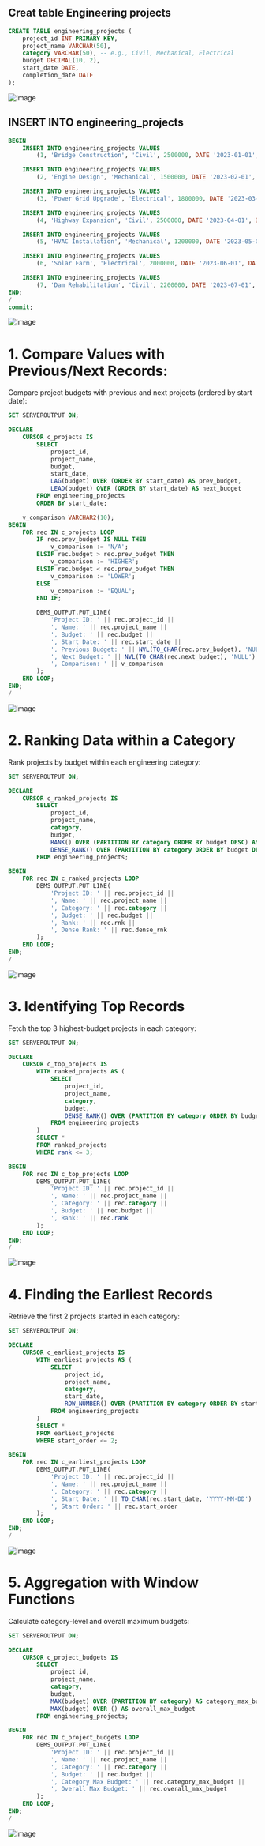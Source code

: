 ## Creat table Engineering projects
```sql
CREATE TABLE engineering_projects (
    project_id INT PRIMARY KEY,
    project_name VARCHAR(50),
    category VARCHAR(50), -- e.g., Civil, Mechanical, Electrical
    budget DECIMAL(10, 2),
    start_date DATE,
    completion_date DATE
);

```

![image](https://github.com/user-attachments/assets/efb88241-dd8a-466d-9103-412e26ffd019)

## INSERT INTO engineering_projects 
```sql
BEGIN
    INSERT INTO engineering_projects VALUES
        (1, 'Bridge Construction', 'Civil', 2500000, DATE '2023-01-01', DATE '2023-12-31');

    INSERT INTO engineering_projects VALUES
        (2, 'Engine Design', 'Mechanical', 1500000, DATE '2023-02-01', DATE '2023-10-31');

    INSERT INTO engineering_projects VALUES
        (3, 'Power Grid Upgrade', 'Electrical', 1800000, DATE '2023-03-01', DATE '2024-06-30');

    INSERT INTO engineering_projects VALUES
        (4, 'Highway Expansion', 'Civil', 2500000, DATE '2023-04-01', DATE '2024-04-30');

    INSERT INTO engineering_projects VALUES
        (5, 'HVAC Installation', 'Mechanical', 1200000, DATE '2023-05-01', DATE '2023-11-30');

    INSERT INTO engineering_projects VALUES
        (6, 'Solar Farm', 'Electrical', 2000000, DATE '2023-06-01', DATE '2024-05-31');

    INSERT INTO engineering_projects VALUES
        (7, 'Dam Rehabilitation', 'Civil', 2200000, DATE '2023-07-01', DATE '2024-03-31');
END;
/
commit;
```
![image](https://github.com/user-attachments/assets/e41c5715-4bc1-4de0-b953-0a3d26b4b3b3)

# 1. Compare Values with Previous/Next Records:

Compare project budgets with previous and next projects (ordered by start date):

```sql
SET SERVEROUTPUT ON;

DECLARE
    CURSOR c_projects IS
        SELECT 
            project_id,
            project_name,
            budget,
            start_date,
            LAG(budget) OVER (ORDER BY start_date) AS prev_budget,
            LEAD(budget) OVER (ORDER BY start_date) AS next_budget
        FROM engineering_projects
        ORDER BY start_date;

    v_comparison VARCHAR2(10);
BEGIN
    FOR rec IN c_projects LOOP
        IF rec.prev_budget IS NULL THEN
            v_comparison := 'N/A';
        ELSIF rec.budget > rec.prev_budget THEN
            v_comparison := 'HIGHER';
        ELSIF rec.budget < rec.prev_budget THEN
            v_comparison := 'LOWER';
        ELSE
            v_comparison := 'EQUAL';
        END IF;

        DBMS_OUTPUT.PUT_LINE(
            'Project ID: ' || rec.project_id ||
            ', Name: ' || rec.project_name ||
            ', Budget: ' || rec.budget ||
            ', Start Date: ' || rec.start_date ||
            ', Previous Budget: ' || NVL(TO_CHAR(rec.prev_budget), 'NULL') ||
            ', Next Budget: ' || NVL(TO_CHAR(rec.next_budget), 'NULL') ||
            ', Comparison: ' || v_comparison
        );
    END LOOP;
END;
/

```
![image](https://github.com/user-attachments/assets/d93754c7-1bd4-4acd-95c4-9218f40b5dd4)

# 2. Ranking Data within a Category

Rank projects by budget within each engineering category:
```sql
SET SERVEROUTPUT ON;

DECLARE
    CURSOR c_ranked_projects IS
        SELECT 
            project_id,
            project_name,
            category,
            budget,
            RANK() OVER (PARTITION BY category ORDER BY budget DESC) AS rnk,
            DENSE_RANK() OVER (PARTITION BY category ORDER BY budget DESC) AS dense_rnk
        FROM engineering_projects;

BEGIN
    FOR rec IN c_ranked_projects LOOP
        DBMS_OUTPUT.PUT_LINE(
            'Project ID: ' || rec.project_id ||
            ', Name: ' || rec.project_name ||
            ', Category: ' || rec.category ||
            ', Budget: ' || rec.budget ||
            ', Rank: ' || rec.rnk ||
            ', Dense Rank: ' || rec.dense_rnk
        );
    END LOOP;
END;
/

```
![image](https://github.com/user-attachments/assets/e20b8692-1e5e-46e5-b332-e31075f0af98)
# 3. Identifying Top Records

Fetch the top 3 highest-budget projects in each category:

```sql
SET SERVEROUTPUT ON;

DECLARE
    CURSOR c_top_projects IS
        WITH ranked_projects AS (
            SELECT 
                project_id,
                project_name,
                category,
                budget,
                DENSE_RANK() OVER (PARTITION BY category ORDER BY budget DESC) AS rank
            FROM engineering_projects
        )
        SELECT *
        FROM ranked_projects
        WHERE rank <= 3;

BEGIN
    FOR rec IN c_top_projects LOOP
        DBMS_OUTPUT.PUT_LINE(
            'Project ID: ' || rec.project_id ||
            ', Name: ' || rec.project_name ||
            ', Category: ' || rec.category ||
            ', Budget: ' || rec.budget ||
            ', Rank: ' || rec.rank
        );
    END LOOP;
END;
/

```
![image](https://github.com/user-attachments/assets/cc777311-14f1-4f78-94cb-afb93bba1fad)

# 4. Finding the Earliest Records

Retrieve the first 2 projects started in each category:

```sql
SET SERVEROUTPUT ON;

DECLARE
    CURSOR c_earliest_projects IS
        WITH earliest_projects AS (
            SELECT 
                project_id,
                project_name,
                category,
                start_date,
                ROW_NUMBER() OVER (PARTITION BY category ORDER BY start_date) AS start_order
            FROM engineering_projects
        )
        SELECT *
        FROM earliest_projects
        WHERE start_order <= 2;

BEGIN
    FOR rec IN c_earliest_projects LOOP
        DBMS_OUTPUT.PUT_LINE(
            'Project ID: ' || rec.project_id ||
            ', Name: ' || rec.project_name ||
            ', Category: ' || rec.category ||
            ', Start Date: ' || TO_CHAR(rec.start_date, 'YYYY-MM-DD') ||
            ', Start Order: ' || rec.start_order
        );
    END LOOP;
END;
/

```
![image](https://github.com/user-attachments/assets/f81e09f3-4a57-4f8d-968a-07e9e73be336)

# 5. Aggregation with Window Functions

Calculate category-level and overall maximum budgets:
```sql
SET SERVEROUTPUT ON;

DECLARE
    CURSOR c_project_budgets IS
        SELECT 
            project_id,
            project_name,
            category,
            budget,
            MAX(budget) OVER (PARTITION BY category) AS category_max_budget,
            MAX(budget) OVER () AS overall_max_budget
        FROM engineering_projects;

BEGIN
    FOR rec IN c_project_budgets LOOP
        DBMS_OUTPUT.PUT_LINE(
            'Project ID: ' || rec.project_id ||
            ', Name: ' || rec.project_name ||
            ', Category: ' || rec.category ||
            ', Budget: ' || rec.budget ||
            ', Category Max Budget: ' || rec.category_max_budget ||
            ', Overall Max Budget: ' || rec.overall_max_budget
        );
    END LOOP;
END;
/

```
![image](https://github.com/user-attachments/assets/7fc64668-f877-48f3-afec-f56ce103e289)




